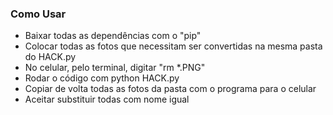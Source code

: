 ### Como Usar

-  Baixar todas as dependências com o "pip"
- Colocar todas as fotos que necessitam ser convertidas na mesma pasta do HACK.py
- No celular, pelo terminal, digitar "rm *.PNG"
- Rodar o código com python HACK.py
- Copiar de volta todas as fotos da pasta com o programa para o celular
- Aceitar substituir todas com nome igual



